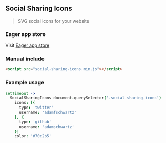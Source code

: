 ## Social Sharing Icons
> SVG social icons for your website

### Eager app store
Visit [Eager app store](http://eager.io)

### Manual include
```HTML
<script src="social-sharing-icons.min.js"></script>
```

### Example usage
```coffeescript
setTimeout ->
  SocialSharingIcons document.querySelector('.social-sharing-icons')
    icons: [{
      type: 'twitter'
      username: 'adamfschwartz'
    }, {
      type: 'github'
      username: 'adamschwartz'
    }]
    color: '#70c2b5'
```
